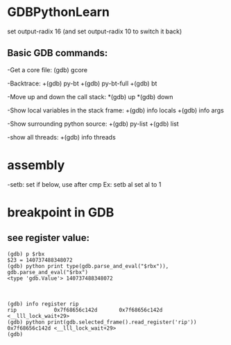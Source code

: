 # GDBPythonLearn

set output-radix 16 (and set output-radix 10 to switch it back)

## Basic GDB commands:
-Get a core file: (gdb) gcore

-Backtrace:
  +(gdb) py-bt
  +(gdb) py-bt-full
  +(gdb) bt
  
-Move up and down the call stack:
  *(gdb) up
  *(gdb) down
  
-Show local variables in the stack frame:
  +(gdb) info locals
  +(gdb) info args
 
-Show surrounding python source:
 +(gdb) py-list
 +(gdb) list
  
-show all threads:
 +(gdb) info threads




# assembly </br>
-setb: set if below, use after cmp
Ex: setb al
set al to 1


# breakpoint in GDB

## see register value:
```
(gdb) p $rbx
$23 = 140737488348072
(gdb) python print type(gdb.parse_and_eval("$rbx")), gdb.parse_and_eval("$rbx")
<type 'gdb.Value'> 140737488348072
```

</br>

```
(gdb) info register rip
rip            0x7f68656c142d       0x7f68656c142d <__lll_lock_wait+29>
(gdb) python print(gdb.selected_frame().read_register('rip'))
0x7f68656c142d <__lll_lock_wait+29>
(gdb) 
```
